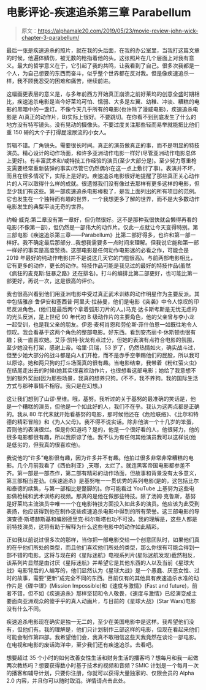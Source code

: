 # 电影评论-疾速追杀第三章 Parabellum

> 原文：<https://alphamale20.com/2019/05/23/movie-review-john-wick-chapter-3-parabellum/>

最后一张是疾速追杀的照片，就在我的头后面，在我的办公室里，当我打这篇文章的时候，他遍体鳞伤，被无数的枪指着他的头。这张照片在几个层面上对我有意义。最大的哲学意义在于，它引起了我的共鸣，让我看到了自己。很多次我都是一个人，为自己想要的东西而奋斗，似乎整个世界都在反对我。但是像疾速追杀一样，我不顾我忍受的困难和痛苦，继续前进。

这幅画更表层的意义是，与多年前西方开始真正崩溃之前好莱坞的创意全盛时期相比，疾速追杀电影是当今好莱坞可怕、懦弱、大多是左翼、幼稚、冲淡、糟糕的电影的黑暗中的一盏灯。不像今天几乎所有的电影(也许除了漫威电影)，疾速追杀电影是 A)真正的动作片，B)实际上很好。不要跳切。在你看不到到底发生了什么的地方没有特写镜头。没有晃动的摄像头。不要过度关注那些轻而易举就能把比他们重 150 磅的大个子打得屁滚尿流的小女人。

剪辑不错。广角镜头。需要很长时间。真正的演员做真正的事，而不是明显的特技演员。精心设计的动作场面，和许多亚洲动作电影一样好(尽管亚洲动作电影总体上更好)。有丰富武术和/或特技工作经验的演员(至少大部分是)。至少努力尊重枪支需要经常重新装弹的事实(尽管它仍然偶尔在这一点上敷衍了事)。表演并不坏，而且在很多情况下，实际上是好的。疾速追杀电影很好地提醒了那些真正关心动作片的人可以取得什么样的成就。很遗憾我们没有像过去那样有更多这样的电影，但至少我们有这些。第一部疾速追杀电影棒极了，是我上面列出的所有项目的范例。它也发生在一个独特而有趣的世界，一个我想更多了解的世界，而不是大多数动作电影发生的典型平淡无奇的世界。

约翰·威克:第二章没有第一章好，但仍然很好。这不是那种我很快就会懒得再看的电影(不像第一部)，但仍然是一部伟大的动作片。仅此一点就让今天变得特别。第三部电影《疾速追杀第三章——Parabellum》比第二部好得多，也许和第一部一样好。我不确定最后那部分…我想我需要多一点时间来理解。但我说它能和第一部一样好的事实是高度赞扬。这部电影是任何动作电影迷的必看之作，可能会是 2019 年最好的纯动作电影(并不是说这几天它的门槛很高)。与前两部电影相比，它有更多的动作，更长的动作。特技作品可能是我见过的最好的特技作品(虽然《疯狂的麦克斯:狂暴之路》还在排名)。打斗的编排比第二部更好，也可能比第一部更好，再说一次，这是很高的评价。

我也很高兴看到他们用亚洲电影中受过真正武术训练的动作明星作为主要反派。其中包括雅彦·鲁伊安和塞西普·阿里夫·拉赫曼，他们是电影《突袭》中令人惊叹的印尼反派角色。(他们是最后两个拿着弧形刀片的人。)马克·达卡斯考斯是无忧无虑的的光头反派，是上世纪 90 年代初 B 级动作片的主要角色，他的父亲曾与李小龙一起受训，也是我父亲的朋友。伊恩·麦柯肖恩和劳伦斯·菲什伯恩一如既往地令人惊叹。我会看基于这两个角色的整部电影。好东西。看到安杰丽卡·休斯顿也很有趣；我一直喜欢她。艾莎·凯特·狄龙有点过分，但她的表演有点符合电影的氛围，至少她没有打架，感谢上帝。哈里·贝瑞，53 岁了，仍然热情如火，确实战斗过，但至少她大部分的战斗都是向人们开枪，而不是赤手空拳踢他们的屁股，所以我可以原谅。她和两只狗的打斗场面真的很有趣。当电影结束，我带着《粉红萤火虫》在结尾走出去的时候(她其实很喜欢动作片，也很想看这部电影；她给了我意想不到的额外奖励)因为那些场景，我真的想养只狗。(不不，我不养狗。我的国际生活方式与那种事情不相容。我只是在幻想。)

这让我们想到了山谬·里维。哦，基努。我听过的关于基努的最准确的笑话是，他是一个糟糕的演员，但他是一个如此好的人，我们不在乎。我认为这两点都是正确的。我从 80 年代末就开始看基努的电影，那时候他还在《危险联络》、《比尔和特德的精彩冒险》和《为人父母》。我不得不说实话。除非他演一个十几岁的笨蛋，否则他的表演很烂。但是你知道吗？是的，他是一个很好看的人，他很努力，他的很多电影都很有趣，所以我原谅了他。我不认为有任何其他演员我可以这样说(他是低劣的，但我真的很喜欢他)。

我说他的“许多”电影很有趣，因为许多并不有趣。他拍过很多非常非常糟糕的电影。几个月前我看了《西伯利亚》,天哪，太烂了。就连黑客帝国电影都参差不齐。第一部是一部杰作，第二部有精彩的动作场面，但故事和背景没有太多意义，第三部相当差劲。《疾速追杀》是基努唯一一贯优秀的系列电影(是的，这包括比尔和泰德的续集，与第一部相比是蹩脚的)。你可能看过 YouTube 上基努为这些电影做枪械和武术训练的视频。那真的是他在做那些特技。除了汤姆·克鲁斯，基努是好莱坞主流演员中唯一一个在电影特技方面投入如此多的演员。他应该为此受到表扬，他应该得到他在制作这些疾速追杀电影中得到的所有荣誉。这三部电影的导演查德·斯塔赫斯基和编剧德里克·科尔斯塔也功不可没。我的理解是，这些人都是前特技演员，这将有助于解释为什么这些电影中的动作如此精彩。

正如我以前说过很多次的那样，当你把一部电影交给一个创意团队时，如果他们真的在乎他们所处的类型，而且他们喜欢他们所处的类型，那么你很有可能会得到一部不错的电影。这将与现在的《星际迷航》电视系列片(星际迷航发现)截然相反，该系列片显然是由讨厌《星际迷航》并希望它是其他东西的人以及当前《星球大战》电影背后的人编写的，他们显然认为《星球大战》是一个愚蠢、厌恶女性、过时的故事，需要“更新”成完全不同的东西。目前仅有的其他具有疾速追杀水准的动作片是《碟中谍》(Mission Impossible)和《速度与激情》(Fast and future)，前者不错，但不如《疾速追杀》那样坚韧和令人敬畏，《速度与激情》已经演变成主要面向亚洲观众的傻乎乎的真人动画片，与目前的《星球大战》(Star Wars)电影没有什么不同。

疾速追杀电影现在确实是独一无二的，至少在美国电影中是这样。我希望他们没有，但他们有。我的理解是，他们只计划制作三部这样的电影，但现在看起来他们可能会制作第四部。我希望他们会，我真不敢相信这些天我竟然在谈论一部电影。在电视和电影的废话海洋中，至少我们还有疾速追杀。去看吧。

想要超过 35 个小时的如何改善女性生活和财务生活的播客吗？想每月和我一起做两次教练吗？想要获得数小时基于技术的视频和音频？SMIC 计划是一个每月一次的播客和辅导计划，只要你注册，你就可以获得大量独家的、仅限会员的 Alpha 2.0 内容，并且你可以随时取消。详情请点击此处。